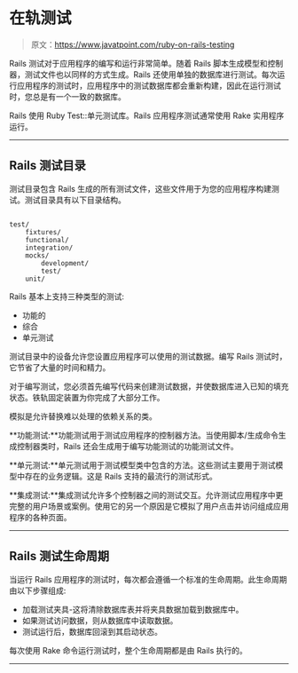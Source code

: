 # 在轨测试

> 原文：<https://www.javatpoint.com/ruby-on-rails-testing>

Rails 测试对于应用程序的编写和运行非常简单。随着 Rails 脚本生成模型和控制器，测试文件也以同样的方式生成。Rails 还使用单独的数据库进行测试。每次运行应用程序的测试时，应用程序中的测试数据库都会重新构建，因此在运行测试时，您总是有一个一致的数据库。

Rails 使用 Ruby Test::单元测试库。Rails 应用程序测试通常使用 Rake 实用程序运行。

* * *

## Rails 测试目录

测试目录包含 Rails 生成的所有测试文件，这些文件用于为您的应用程序构建测试。测试目录具有以下目录结构。

```

test/ 
	fixtures/ 
	functional/ 
	integration/ 
	mocks/ 
		development/ 
		test/ 
	unit/

```

Rails 基本上支持三种类型的测试:

*   功能的
*   综合
*   单元测试

测试目录中的设备允许您设置应用程序可以使用的测试数据。编写 Rails 测试时，它节省了大量的时间和精力。

对于编写测试，您必须首先编写代码来创建测试数据，并使数据库进入已知的填充状态。铁轨固定装置为你完成了大部分工作。

模拟是允许替换难以处理的依赖关系的类。

**功能测试:**功能测试用于测试应用程序的控制器方法。当使用脚本/生成命令生成控制器类时，Rails 还会生成用于编写功能测试的功能测试文件。

**单元测试:**单元测试用于测试模型类中包含的方法。这些测试主要用于测试模型中存在的业务逻辑。这是 Rails 支持的最流行的测试形式。

**集成测试:**集成测试允许多个控制器之间的测试交互。允许测试应用程序中更完整的用户场景或案例。使用它的另一个原因是它模拟了用户点击并访问组成应用程序的各种页面。

* * *

## Rails 测试生命周期

当运行 Rails 应用程序的测试时，每次都会遵循一个标准的生命周期。此生命周期由以下步骤组成:

*   加载测试夹具-这将清除数据库表并将夹具数据加载到数据库中。
*   如果测试访问数据，则从数据库中读取数据。
*   测试运行后，数据库回滚到其启动状态。

每次使用 Rake 命令运行测试时，整个生命周期都是由 Rails 执行的。

* * *